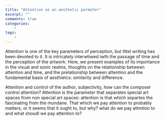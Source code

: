 ```yaml
---
title: "Attention as an aesthetic parmeter"
excerpt: ""
comments: true
categories: 
    - 
tags:
    - 
---
```


Attention is one of the key parameters of perception, but littel writing has been devoted to it. It is intricately interwtiwed iwth the passage of time and the perception of the artwork. Here, we present examples of its importance in the visual and sonic realms, thoughts on the relationship between attention and time, and the prelationship between attentino and the fundamental basis of aesthietcs: similarity and difference.

Attention and control of the author, subjectivity, how can the composer control attention? Attention is the parameter that separates special art spaces from non special art spaces: attention is that which separtes the fascinating from the mundane. That which we pay attention to probably matters, or it seems that it ought to, but why? what do we pay attmtion to and what shoudl we pay attention to?